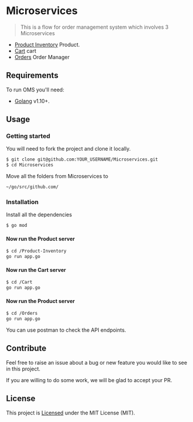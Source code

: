 # Microservices

> This is a flow for order management system which involves 3 Microservices
 
- [Product Inventory](https://github.com/Kartikkh/Microservices/tree/master/Product-Inventory) Product. 
- [Cart](https://github.com/Kartikkh/Microservices/tree/master/Cart) cart   
- [Orders](https://github.com/Kartikkh/Microservices/tree/master/Orders) Order Manager
## Requirements

To run OMS you'll need:

- [Golang](https://golang.org/) v1.10+.

## Usage

### Getting started

You will need to fork the project and clone it locally.

```sh
$ git clone git@github.com:YOUR_USERNAME/Microservices.git
$ cd Microservices
```

Move all the folders from Microservices to 
```sh
~/go/src/github.com/ 
```

### Installation

Install all the dependencies

```sh
$ go mod
```

#### Now run the Product server 

```sh
$ cd /Product-Inventory
go run app.go
```

#### Now run the Cart server 

```sh
$ cd /Cart
go run app.go
```

#### Now run the Product server 

```sh
$ cd /Orders
go run app.go
```

You can use postman to check the API endpoints.

## Contribute

Feel free to raise an issue about a bug or new feature you would like to see in this project.
 
If you are willing to do some work, we will be glad to accept your PR.

## License

This project is [Licensed](LICENSE) under the MIT License (MIT).
